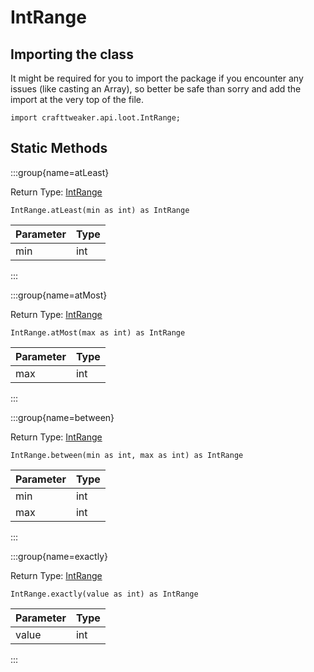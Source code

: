 # IntRange

## Importing the class

It might be required for you to import the package if you encounter any issues (like casting an Array), so better be safe than sorry and add the import at the very top of the file.
```zenscript
import crafttweaker.api.loot.IntRange;
```


## Static Methods

:::group{name=atLeast}

Return Type: [IntRange](/vanilla/api/loot/IntRange)

```zenscript
IntRange.atLeast(min as int) as IntRange
```

| Parameter | Type |
|-----------|------|
| min       | int  |


:::

:::group{name=atMost}

Return Type: [IntRange](/vanilla/api/loot/IntRange)

```zenscript
IntRange.atMost(max as int) as IntRange
```

| Parameter | Type |
|-----------|------|
| max       | int  |


:::

:::group{name=between}

Return Type: [IntRange](/vanilla/api/loot/IntRange)

```zenscript
IntRange.between(min as int, max as int) as IntRange
```

| Parameter | Type |
|-----------|------|
| min       | int  |
| max       | int  |


:::

:::group{name=exactly}

Return Type: [IntRange](/vanilla/api/loot/IntRange)

```zenscript
IntRange.exactly(value as int) as IntRange
```

| Parameter | Type |
|-----------|------|
| value     | int  |


:::

